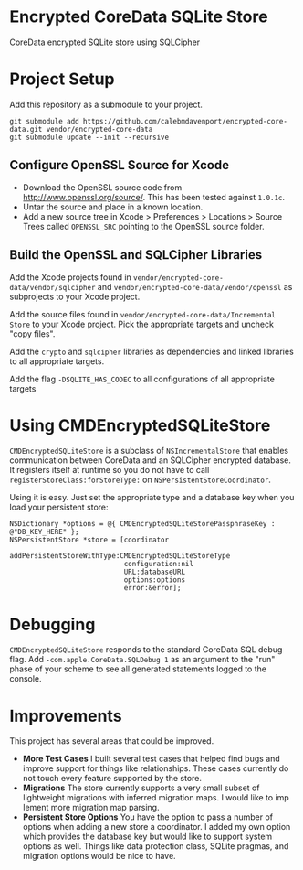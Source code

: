 Encrypted CoreData SQLite Store
===================

CoreData encrypted SQLite store using SQLCipher

# Project Setup

Add this repository as a submodule to your project.

    git submodule add https://github.com/calebmdavenport/encrypted-core-data.git vendor/encrypted-core-data
    git submodule update --init --recursive

## Configure OpenSSL Source for Xcode

- Download the OpenSSL source code from <http://www.openssl.org/source/>. This has been tested against `1.0.1c`.
- Untar the source and place in a known location.
- Add a new source tree in Xcode > Preferences > Locations > Source Trees called `OPENSSL_SRC` pointing to the OpenSSL source folder.

## Build the OpenSSL and SQLCipher Libraries

Add the Xcode projects found in `vendor/encrypted-core-data/vendor/sqlcipher` and `vendor/encrypted-core-data/vendor/openssl` as subprojects to your Xcode project.

Add the source files found in `vendor/encrypted-core-data/Incremental Store` to your Xcode project. Pick the appropriate targets and uncheck "copy files".

Add the `crypto` and `sqlcipher` libraries as dependencies and linked libraries to all appropriate targets.

Add the flag `-DSQLITE_HAS_CODEC` to all configurations of all appropriate targets

# Using CMDEncryptedSQLiteStore

`CMDEncryptedSQLiteStore` is a subclass of `NSIncrementalStore` that enables communication between CoreData and an SQLCipher encrypted database. It registers itself at runtime so you do not have to call `registerStoreClass:forStoreType:` on `NSPersistentStoreCoordinator`.

Using it is easy. Just set the appropriate type and a database key when you load your persistent store:

```objc
NSDictionary *options = @{ CMDEncryptedSQLiteStorePassphraseKey : @"DB_KEY_HERE" };
NSPersistentStore *store = [coordinator
                            addPersistentStoreWithType:CMDEncryptedSQLiteStoreType
                            configuration:nil
                            URL:databaseURL
                            options:options
                            error:&error];
```

# Debugging

`CMDEncryptedSQLiteStore` responds to the standard CoreData SQL debug flag. Add `-com.apple.CoreData.SQLDebug 1` as an argument to the "run" phase of your scheme to see all generated statements logged to the console.

# Improvements

This project has several areas that could be improved.

- **More Test Cases** I built several test cases that helped find bugs and improve support for things like relationships. These cases currently do not touch every feature supported by the store.
- **Migrations** The store currently supports a very small subset of lightweight migrations with inferred migration maps. I would like to imp lement more migration map parsing.
- **Persistent Store Options** You have the option to pass a number of options when adding a new store a coordinator. I added my own option which provides the database key but would like to support system options as well. Things like data protection class, SQLite pragmas, and migration options would be nice to have.